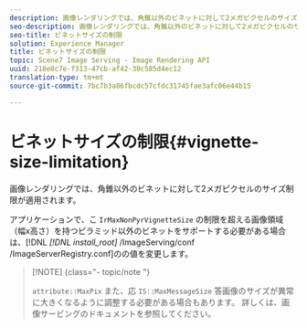 ```yaml
---
description: 画像レンダリングでは、角錐以外のビネットに対して2メガピクセルのサイズ制限が適用されます。
seo-description: 画像レンダリングでは、角錐以外のビネットに対して2メガピクセルのサイズ制限が適用されます。
seo-title: ビネットサイズの制限
solution: Experience Manager
title: ビネットサイズの制限
topic: Scene7 Image Serving - Image Rendering API
uuid: 218e8c7e-f313-47cb-af42-30c585d4ec12
translation-type: tm+mt
source-git-commit: 7bc7b3a86fbcdc57cfdc31745fae3afc06e44b15

---
```



# ビネットサイズの制限{#vignette-size-limitation}

画像レンダリングでは、角錐以外のビネットに対して2メガピクセルのサイズ制限が適用されます。

アプリケーションで、こ `IrMaxNonPyrVignetteSize` の制限を超える画像領域（幅x高さ）を持つピラミッド以外のビネットをサポートする必要がある場合は、[!DNL *[!DNL install_root]* /ImageServing/conf /ImageServerRegistry.conf]のの値を変更します。

>[!NOTE] {class=&quot;- topic/note &quot;}
>
>`attribute::MaxPix` また、応 `IS::MaxMessageSize` 答画像のサイズが異常に大きくなるように調整する必要がある場合もあります。 詳しくは、画像サービングのドキュメントを参照してください。

